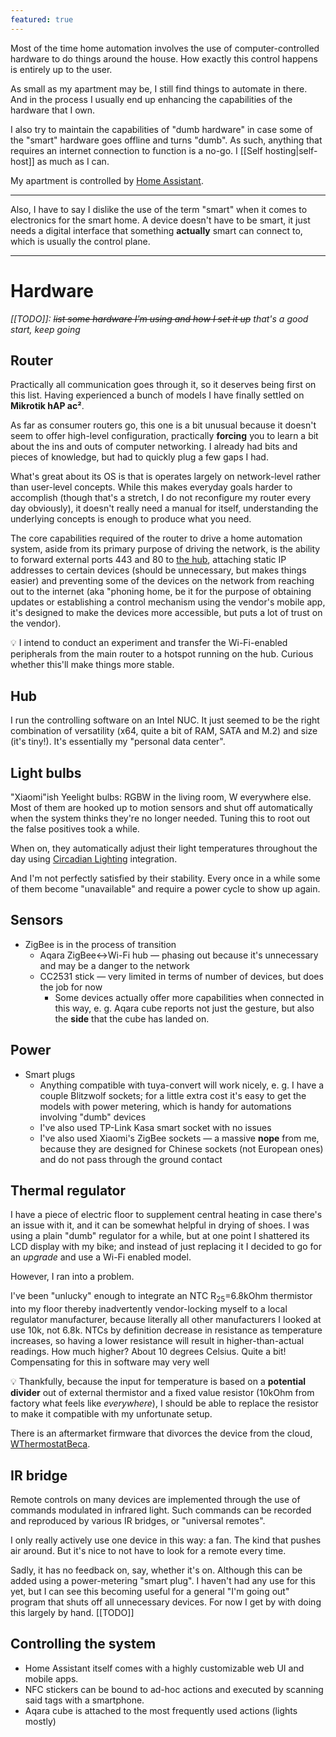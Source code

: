 ```yaml
---
featured: true
---
```


Most of the time home automation involves the use of computer-controlled hardware to do things around the house. How exactly this control happens is entirely up to the user.

As small as my apartment may be, I still find things to automate in there. And in the process I usually end up enhancing the capabilities of the hardware that I own.

I also try to maintain the capabilities of "dumb hardware" in case some of the "smart" hardware goes offline and turns "dumb". As such, anything that requires an internet connection to function is a no-go. I [[Self hosting|self-host]] as much as I can.

My apartment is controlled by [Home Assistant](https://home-assistant.io/).

---

Also, I have to say I dislike the use of the term "smart" when it comes to electronics for the smart home. A device doesn't have to be smart, it just needs a digital interface that something **actually** smart can connect to, which is usually the control plane.

---

# Hardware

*[[TODO]]: ~~list some hardware I'm using and how I set it up~~ that's a good start, keep going*

## Router

Practically all communication goes through it, so it deserves being first on this list. Having experienced a bunch of models I have finally settled on **Mikrotik hAP ac²**.

As far as consumer routers go, this one is a bit unusual because it doesn't seem to offer high-level configuration, practically **forcing** you to learn a bit about the ins and outs of computer networking. I already had bits and pieces of knowledge, but had to quickly plug a few gaps I had.

What's great about its OS is that is operates largely on network-level rather than user-level concepts. While this makes everyday goals harder to accomplish (though that's a stretch, I do not reconfigure my router every day obviously), it doesn't really need a manual for itself, understanding the underlying concepts is enough to produce what you need.

The core capabilities required of the router to drive a home automation system, aside from its primary purpose of driving the network, is the ability to forward external ports 443 and 80 to [the hub](#Hub), attaching static IP addresses to certain devices (should be unnecessary, but makes things easier) and preventing some of the devices on the network from reaching out to the internet (aka "phoning home, be it for the purpose of obtaining updates or establishing a control mechanism using the vendor's mobile app, it's designed to make the devices more accessible, but puts a lot of trust on the vendor).

💡 I intend to conduct an experiment and transfer the Wi-Fi-enabled peripherals from the main router to a hotspot running on the hub. Curious whether this'll make things more stable.

## Hub

I run the controlling software on an Intel NUC. It just seemed to be the right combination of versatility (x64, quite a bit of RAM, SATA and M.2) and size (it's tiny!). It's essentially my "personal data center".

## Light bulbs

"Xiaomi"ish Yeelight bulbs: RGBW in the living room, W everywhere else. Most of them are hooked up to motion sensors and shut off automatically when the system thinks they're no longer needed. Tuning this to root out the false positives took a while.

When on, they automatically adjust their light temperatures throughout the day using [Circadian Lighting](https://github.com/claytonjn/hass-circadian_lighting) integration.

And I'm not perfectly satisfied by their stability. Every once in a while some of them become "unavailable" and require a power cycle to show up again.

## Sensors

* ZigBee is in the process of transition
  * Aqara ZigBee<->Wi-Fi hub — phasing out because it's unnecessary and may be a danger to the network
  * CC2531 stick — very limited in terms of number of devices, but does the job for now
    * Some devices actually offer more capabilities when connected in this way, e. g. Aqara cube reports not just the gesture, but also the **side** that the cube has landed on.

## Power

* Smart plugs
  * Anything compatible with tuya-convert will work nicely, e. g. I have a couple Blitzwolf sockets; for a little extra cost it's easy to get the models with power metering, which is handy for automations involving "dumb" devices
  * I've also used TP-Link Kasa smart socket with no issues
  * I've also used Xiaomi's ZigBee sockets — a massive **nope** from me, because they are designed for Chinese sockets (not European ones) and do not pass through the ground contact

## Thermal regulator

I have a piece of electric floor to supplement central heating in case there's an issue with it, and it can be somewhat helpful in drying of shoes. I was using a plain "dumb" regulator for a while, but at one point I shattered its LCD display with my bike; and instead of just replacing it I decided to go for an *upgrade* and use a Wi-Fi enabled model.

However, I ran into a problem.

I've been "unlucky" enough to integrate an NTC R<sub>25</sub>\=6.8kOhm thermistor into my floor thereby inadvertently vendor-locking myself to a local regulator manufacturer, because literally all other manufacturers I looked at use 10k, not 6.8k. NTCs by definition decrease in resistance as temperature increases, so having a lower resistance will result in higher-than-actual readings. How much higher? About 10 degrees Celsius. Quite a bit! Compensating for this in software may very well

💡 Thankfully, because the input for temperature is based on a **potential divider** out of external thermistor and a fixed value resistor (10kOhm from factory what feels like _everywhere_), I should be able to replace the resistor to make it compatible with my unfortunate setup.

There is an aftermarket firmware that divorces the device from the cloud, [WThermostatBeca](https://github.com/fashberg/WThermostatBeca).

## IR bridge

Remote controls on many devices are implemented through the use of commands modulated in infrared light. Such commands can be recorded and reproduced by various IR bridges, or "universal remotes".

I only really actively use one device in this way: a fan. The kind that pushes air around. But it's nice to not have to look for a remote every time.

Sadly, it has no feedback on, say, whether it's on. Although this can be added using a power-metering "smart plug". I haven't had any use for this yet, but I can see this becoming useful for a general "I'm going out" program that shuts off all unnecessary devices. For now I get by with doing this largely by hand. [[TODO]]

## Controlling the system

* Home Assistant itself comes with a highly customizable web UI and mobile apps.
* NFC stickers can be bound to ad-hoc actions and executed by scanning said tags with a smartphone.
* Aqara cube is attached to the most frequently used actions (lights mostly)
